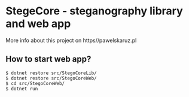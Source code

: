 # StegeCore - steganography library and web app


More info about this project on  https//pawelskaruz.pl

## How to start web app?

```shell
$ dotnet restore src/StegoCoreLib/
$ dotnet restore src/StegoCoreWeb/
$ cd src/StegoCoreWeb/
$ dotnet run
```